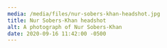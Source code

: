 ```yaml
---
media: /media/files/nur-sobers-khan-headshot.jpg
title: Nur Sobers-Khan headshot
alt: A photograph of Nur Sobers-Khan
date: 2020-09-16 11:42:00 -0500
---
```

